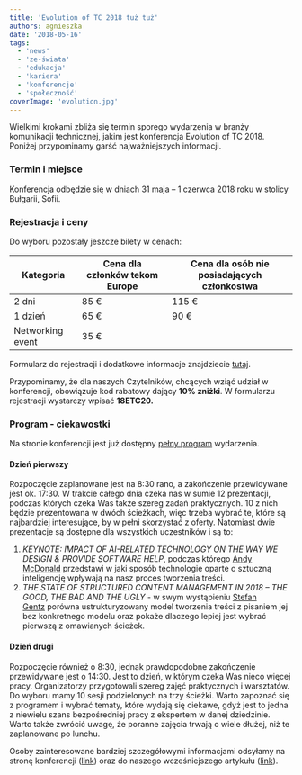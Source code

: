 ```yaml
---
title: 'Evolution of TC 2018 tuż tuż'
authors: agnieszka
date: '2018-05-16'
tags:
  - 'news'
  - 'ze-świata'
  - 'edukacja'
  - 'kariera'
  - 'konferencje'
  - 'społeczność'
coverImage: 'evolution.jpg'
---
```


Wielkimi krokami zbliża się termin sporego wydarzenia w branży komunikacji
technicznej, jakim jest konferencja Evolution of TC 2018. Poniżej przypominamy
garść najważniejszych informacji.

<!--truncate-->

### Termin i miejsce

Konferencja odbędzie się w dniach 31 maja – 1 czerwca 2018 roku w stolicy
Bułgarii, Sofii.

### Rejestracja i ceny

Do wyboru pozostały jeszcze bilety w cenach:

| Kategoria        | Cena&nbsp;dla członków tekom Europe | Cena dla osób nie posiadających członkostwa |
| ---------------- | ----------------------------------- | ------------------------------------------- |
| 2 dni            | 85 €                                | 115 €                                       |
| 1 dzień          | 65 €                                | 90 €                                        |
| Networking event | 35 €                                |

Formularz do rejestracji i dodatkowe informacje znajdziecie
[tutaj](https://evolution-of-tc.com/register/).

Przypominamy, że dla naszych Czytelników, chcących wziąć udział w konferencji,
obowiązuje kod rabatowy dający **10% zniżki**. W formularzu rejestracji
wystarczy wpisać **18ETC20.**

### Program - ciekawostki

Na stronie konferencji jest już dostępny
[pełny program](https://evolution-of-tc.com/program-2018/) wydarzenia.

#### Dzień pierwszy

Rozpoczęcie zaplanowane jest na 8:30 rano, a zakończenie przewidywane jest ok.
17:30. W trakcie całego dnia czeka nas w sumie 12 prezentacji, podczas których
czeka Was także szereg zadań praktycznych. 10 z nich będzie prezentowana w dwóch
ścieżkach, więc trzeba wybrać te, które są najbardziej interesujące, by w pełni
skorzystać z oferty. Natomiast dwie prezentacje są dostępne dla wszystkich
uczestników i są to:

1. _KEYNOTE: IMPACT OF AI-RELATED TECHNOLOGY ON THE WAY WE DESIGN & PROVIDE
   SOFTWARE HELP_, podczas którego
   [Andy McDonald](https://evolution-of-tc.com/speaker/andy-mcdonald/) przedstawi
   w jaki sposób technologie oparte o sztuczną inteligencję wpływają na nasz
   proces tworzenia treści.
2. _THE STATE OF STRUCTURED CONTENT MANAGEMENT IN 2018 – THE GOOD, THE BAD AND
   THE UGLY_ - w swym wystąpieniu
   [Stefan Gentz](https://evolution-of-tc.com/speaker/stefan-gentz/) porówna
   ustrukturyzowany model tworzenia treści z pisaniem jej bez konkretnego modelu
   oraz pokaże dlaczego lepiej jest wybrać pierwszą z omawianych ścieżek.

#### Dzień drugi

Rozpoczęcie również o 8:30, jednak prawdopodobne zakończenie przewidywane jest o
14:30. Jest to dzień, w którym czeka Was nieco więcej pracy. Organizatorzy
przygotowali szereg zajęć praktycznych i warsztatów. Do wyboru mamy 10 sesji
podzielonych na trzy ścieżki. Warto zapoznać się z programem i wybrać tematy,
które wydają się ciekawe, gdyż jest to jedna z niewielu szans bezpośredniej
pracy z ekspertem w danej dziedzinie. Warto także zwrócić uwagę, że poranne
zajęcia trwają o wiele dłużej, niż te zaplanowane po lunchu.

Osoby zainteresowane bardziej szczegółowymi informacjami odsyłamy na stronę
konferencji ([link](https://evolution-of-tc.com/)) oraz do naszego
wcześniejszego artykułu
([link](http://techwriter.pl/evolution-of-tc-2018-juz-wkrotce/)).
